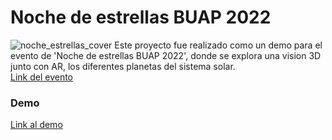 # Noche de estrellas BUAP 2022
![noche_estrellas_cover](https://www.fcfm.buap.mx/nochedelasestrellas/pics/carof.jpg)
Este proyecto fue realizado como un demo para el evento de 'Noche de estrellas BUAP 2022', donde se explora una vision 3D junto con AR, los diferentes planetas del sistema solar. \
[Link del evento](https://www.fcfm.buap.mx/nochedelasestrellas/)

### Demo 
[Link al demo](https://noche-estrellas.vercel.app/)
